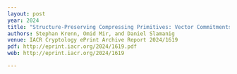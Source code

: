 ```yaml
---
layout: post
year: 2024
title: "Structure-Preserving Compressing Primitives: Vector Commitments and Accumulators"
authors: Stephan Krenn, Omid Mir, and Daniel Slamanig
venue: IACR Cryptology ePrint Archive Report 2024/1619
pdf: http://eprint.iacr.org/2024/1619.pdf
web: http://eprint.iacr.org/2024/1619

---
```



